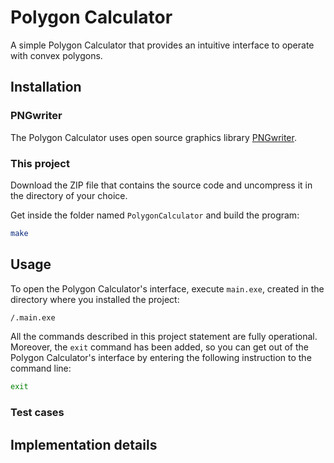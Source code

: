 # Polygon Calculator

A simple Polygon Calculator that provides an intuitive interface to operate with convex polygons.

## Installation

### PNGwriter

The Polygon Calculator uses open source graphics library [PNGwriter](https://github.com/pngwriter/pngwriter).

### This project

Download the ZIP file that contains the source code and uncompress it in the directory of your choice. 

Get inside the folder named `PolygonCalculator` and build the program:

```bash
make
```

## Usage

To open the Polygon Calculator's interface, execute `main.exe`, created in the directory where you installed the project:

```bash
/.main.exe
```

All the commands described in this project statement are fully operational. Moreover, the `exit` command has been added, so you can get out of the Polygon Calculator's interface by entering the following instruction to the command line:

```bash
exit
```

### Test cases

## Implementation details
